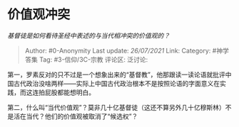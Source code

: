 # 价值观冲突
*基督徒是如何看待圣经中表述的与当代相冲突的价值观的？*

> Author: #0-Anonymity
> Last update: *26/07/2021*
> Link:
> Category: #神学答集
> Tag: #3-信仰/3C-宗教
> 评论区:
> 泛讨论:

第一，罗素反对的只不过是一个想象出来的“基督教”，他那跟读一读论语就批评中国古代政治没啥两样——实际上中国古代政治根本不是按照论语的字面意义在实践，而这连拍屁股都能想明白。

第二，什么叫“当代价值观”？莫非几十亿基督徒（这还不算另外几十亿穆斯林）不是活在当代？他们的价值观被取消了“候选权”？
